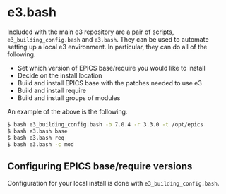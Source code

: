 # e3.bash

Included with the main e3 repository are a pair of scripts, `e3_building_config.bash` and `e3.bash`. They can be used
to automate setting up a local  e3 environment. In particular, they can do all of the following.

* Set which version of EPICS base/require you would like to install
* Decide on the install location
* Build and install EPICS base with the patches needed to use e3
* Build and install require
* Build and install groups of modules

An example of the above is the following.

```bash
$ bash e3_building_config.bash -b 7.0.4 -r 3.3.0 -t /opt/epics
$ bash e3.bash base
$ bash e3.bash req
$ bash e3.bash -c mod
```

## Configuring EPICS base/require versions

Configuration for your local install is done with `e3_building_config.bash`.